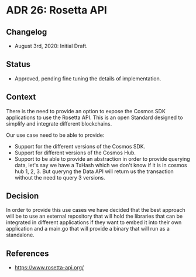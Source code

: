 # ADR 26: Rosetta API

## Changelog

- August 3rd, 2020: Initial Draft.

## Status

- Approved, pending fine tuning the details of implementation.

## Context

There is the need to provide an option to expose the Cosmos SDK applications to use
the Rosetta API. This is an open Standard designed to simplify and integrate different
blockchains.

Our use case need to be able to provide:

- Support for the different versions of the Cosmos SDK.
- Support for different versions of the Cosmos Hub.
- Support to be able to provide an abstraction in order to provide querying data, let's say
we have a TxHash which we don't know if it is in cosmos hub 1, 2, 3. But queryng the Data
API will return us the transaction without the need to query 3 versions.

## Decision

In order to provide this use cases we have decided that the best approach will be to 
use an external repository that will hold the libraries that can be integrated in
different applications if they want to embed it into their own application and a
main.go that will provide a binary that will run as a standalone.

## References

- https://www.rosetta-api.org/
